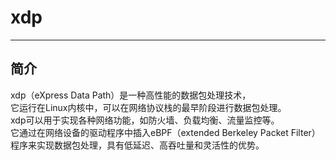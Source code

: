 # xdp
---

## 简介
xdp（eXpress Data Path）是一种高性能的数据包处理技术，  
它运行在Linux内核中，可以在网络协议栈的最早阶段进行数据包处理。  
xdp可以用于实现各种网络功能，如防火墙、负载均衡、流量监控等。  
它通过在网络设备的驱动程序中插入eBPF（extended Berkeley Packet Filter）程序来实现数据包处理，具有低延迟、高吞吐量和灵活性的优势。